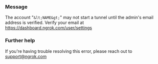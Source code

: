 
### Message
The account "`&lt;NAME&gt;`" may not start a tunnel until the admin's email address is verified. Verify your email at https://dashboard.ngrok.com/user/settings

### Further help
If you're having trouble resolving this error, please reach out to [support@ngrok.com](mailto:support@ngrok.com?subject=Help%20with%20ERR_NGROK_382)

